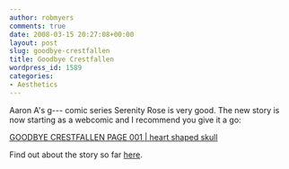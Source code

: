 ```yaml
---
author: robmyers
comments: true
date: 2008-03-15 20:27:08+00:00
layout: post
slug: goodbye-crestfallen
title: Goodbye Crestfallen
wordpress_id: 1589
categories:
- Aesthetics
---
```


Aaron A's g--- comic series Serenity Rose is very good. The new story is now starting as a webcomic and I recommend you give it a go:  
  
[GOODBYE CRESTFALLEN PAGE 001 | heart shaped skull](http://www.heartshapedskull.com/2008/03/14/goodbye-crestfallen-page-001/)  
  
Find out about the story so far [here](http://www.heartshapedskull.com/2008/02/06/story/).  


